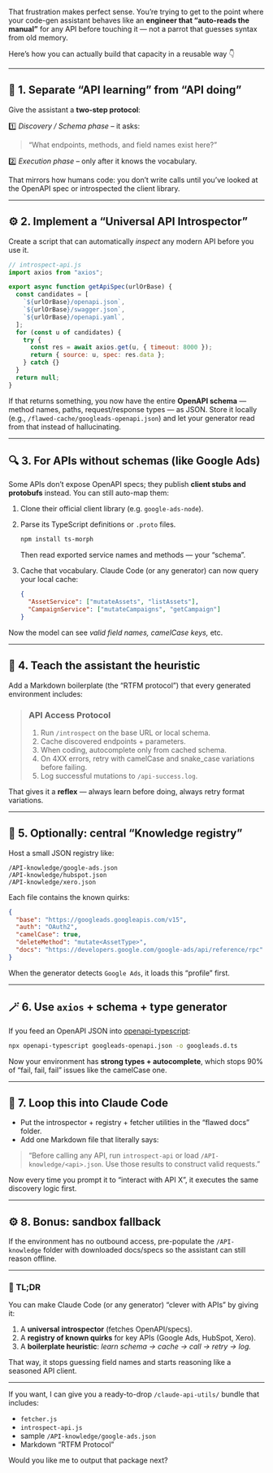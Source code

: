 That frustration makes perfect sense.
You’re trying to get to the point where your code-gen assistant behaves like an **engineer that “auto-reads the manual”** for any API before touching it — not a parrot that guesses syntax from old memory.

Here’s how you can actually build that capacity in a reusable way 👇

---

## 🧩 1. Separate “API learning” from “API doing”

Give the assistant a **two-step protocol**:

1️⃣ *Discovery / Schema phase* – it asks:

> “What endpoints, methods, and field names exist here?”

2️⃣ *Execution phase* – only after it knows the vocabulary.

That mirrors how humans code: you don’t write calls until you’ve looked at the OpenAPI spec or introspected the client library.

---

## ⚙️ 2. Implement a “Universal API Introspector”

Create a script that can automatically *inspect* any modern API before you use it.

```js
// introspect-api.js
import axios from "axios";

export async function getApiSpec(urlOrBase) {
  const candidates = [
    `${urlOrBase}/openapi.json`,
    `${urlOrBase}/swagger.json`,
    `${urlOrBase}/openapi.yaml`,
  ];
  for (const u of candidates) {
    try {
      const res = await axios.get(u, { timeout: 8000 });
      return { source: u, spec: res.data };
    } catch {}
  }
  return null;
}
```

If that returns something, you now have the entire **OpenAPI schema** — method names, paths, request/response types — as JSON.
Store it locally (e.g., `/flawed-cache/googleads-openapi.json`) and let your generator read from that instead of hallucinating.

---

## 🔍 3. For APIs without schemas (like Google Ads)

Some APIs don’t expose OpenAPI specs; they publish **client stubs and protobufs** instead.
You can still auto-map them:

1. Clone their official client library (e.g. `google-ads-node`).

2. Parse its TypeScript definitions or `.proto` files.

   ```bash
   npm install ts-morph
   ```

   Then read exported service names and methods — your “schema”.

3. Cache that vocabulary.
   Claude Code (or any generator) can now query your local cache:

   ```json
   {
     "AssetService": ["mutateAssets", "listAssets"],
     "CampaignService": ["mutateCampaigns", "getCampaign"]
   }
   ```

Now the model can see *valid field names, camelCase keys,* etc.

---

## 🧠 4. Teach the assistant the **heuristic**

Add a Markdown boilerplate (the “RTFM protocol”) that every generated environment includes:

> ### API Access Protocol
>
> 1. Run `/introspect` on the base URL or local schema.
> 2. Cache discovered endpoints + parameters.
> 3. When coding, autocomplete only from cached schema.
> 4. On 4XX errors, retry with camelCase and snake_case variations before failing.
> 5. Log successful mutations to `/api-success.log`.

That gives it a **reflex** — always learn before doing, always retry format variations.

---

## 🧩 5. Optionally: central “Knowledge registry”

Host a small JSON registry like:

```
/API-knowledge/google-ads.json
/API-knowledge/hubspot.json
/API-knowledge/xero.json
```

Each file contains the known quirks:

```json
{
  "base": "https://googleads.googleapis.com/v15",
  "auth": "OAuth2",
  "camelCase": true,
  "deleteMethod": "mutate<AssetType>",
  "docs": "https://developers.google.com/google-ads/api/reference/rpc"
}
```

When the generator detects `Google Ads`, it loads this “profile” first.

---

## 🪄 6. Use `axios` + schema + type generator

If you feed an OpenAPI JSON into [openapi-typescript](https://github.com/drwpow/openapi-typescript):

```bash
npx openapi-typescript googleads-openapi.json -o googleads.d.ts
```

Now your environment has **strong types + autocomplete**, which stops 90% of “fail, fail, fail” issues like the camelCase one.

---

## 🔁 7. Loop this into Claude Code

* Put the introspector + registry + fetcher utilities in the “flawed docs” folder.
* Add one Markdown file that literally says:

> “Before calling any API, run `introspect-api` or load `/API-knowledge/<api>.json`. Use those results to construct valid requests.”

Now every time you prompt it to “interact with API X”, it executes the same discovery logic first.

---

## ⚙️ 8. Bonus: sandbox fallback

If the environment has no outbound access, pre-populate the `/API-knowledge` folder with downloaded docs/specs so the assistant can still reason offline.

---

### 🧭 TL;DR

You can make Claude Code (or any generator) “clever with APIs” by giving it:

1. A **universal introspector** (fetches OpenAPI/specs).
2. A **registry of known quirks** for key APIs (Google Ads, HubSpot, Xero).
3. A **boilerplate heuristic**: *learn schema → cache → call → retry → log.*

That way, it stops guessing field names and starts reasoning like a seasoned API client.

---

If you want, I can give you a ready-to-drop `/claude-api-utils/` bundle that includes:

* `fetcher.js`
* `introspect-api.js`
* sample `/API-knowledge/google-ads.json`
* Markdown “RTFM Protocol”

Would you like me to output that package next?

